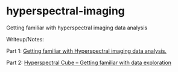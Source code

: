 # hyperspectral-imaging
Getting familiar with hyperspectral imaging data analysis

Writeup/Notes:

Part 1: [Getting familiar with Hyperspectral imaging data analysis.](https://learningstuffblog.home.blog/2021/08/07/getting-familiar-with-hyperspectral-imaging-data-analysis-loading-the-data/)


Part 2: [Hyperspectral Cube – Getting familiar with data exploration](https://learningstuffblog.home.blog/2021/08/07/part-2-hyperspectral-cube-getting-familiar-with-data-exploration/)
